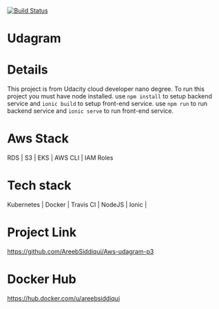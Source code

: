 [![Build Status](https://travis-ci.org/AreebSiddiqui/Aws-udagram-p3.svg?branch=master)](https://travis-ci.org/AreebSiddiqui/Aws-udagram-p3)

# Udagram 
# Details
This project is from Udacity cloud developer nano degree.
To run this project you must have node installed.
use `npm install` to setup backend service and `ionic build` to setup front-end service.
use `npm run` to run backend service and `ionic serve` to run front-end service.

# Aws Stack
RDS | S3 | EKS | AWS CLI | IAM Roles

# Tech stack
Kubernetes | Docker | Travis CI | NodeJS | Ionic | 

# Project Link
https://github.com/AreebSiddiqui/Aws-udagram-p3

# Docker Hub
https://hub.docker.com/u/areebsiddiqui
